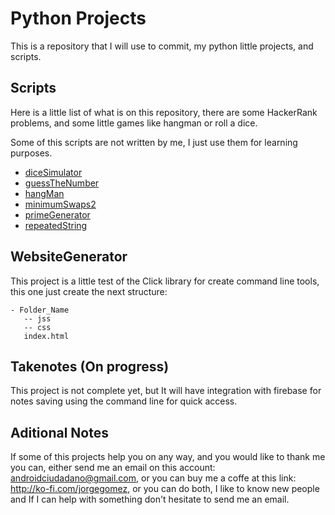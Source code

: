 # Python Projects
This is a repository that I will use to commit, my python little projects, and scripts.

## Scripts
Here is a little list of what is on this repository, there are some HackerRank problems, and some little games like hangman or roll a dice.

Some of this scripts are not written by me, I just use them for learning purposes.
- [diceSimulator](https://github.com/Jorgee97/Python_Projects/blob/master/Scripts/diceSimulator.py)
- [guessTheNumber](https://github.com/Jorgee97/Python_Projects/blob/master/Scripts/guessTheNumber.py)
- [hangMan](https://github.com/Jorgee97/Python_Projects/blob/master/Scripts/hangMan.py)
- [minimumSwaps2](https://github.com/Jorgee97/Python_Projects/blob/master/Scripts/minimumSwaps2.py)
- [primeGenerator](https://github.com/Jorgee97/Python_Projects/blob/master/Scripts/primeGenerator.py)
- [repeatedString](https://github.com/Jorgee97/Python_Projects/blob/master/Scripts/repeatedString.py)

## WebsiteGenerator
This project is a little test of the Click library for create command line tools, this one just create the next structure:

```
- Folder_Name
   -- jss
   -- css
   index.html
```

## Takenotes (On progress)
This project is not complete yet, but It will have integration with firebase for notes saving using the command line for quick access. 

## Aditional Notes
If some of this projects help you on any way, and you would like to thank me you can, either send me an email on this account: androidciudadano@gmail.com, or you can buy me a coffe at this link: http://ko-fi.com/jorgegomez, or you can do both, I like to know new people and If I can help with something don't hesitate to send me an email.
